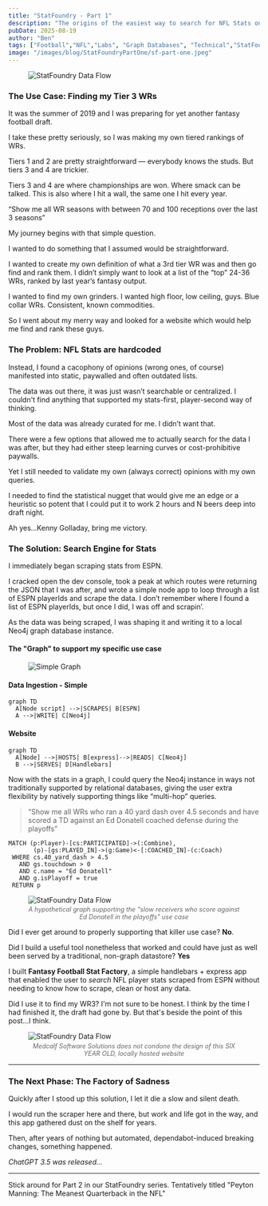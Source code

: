 ```yaml
---
title: "StatFoundry - Part 1"
description: "The origins of the easiest way to search for NFL Stats on the internet"
pubDate: 2025-08-19
author: "Ben"
tags: ["Football","NFL","Labs", "Graph Databases", "Technical","StatFoundry","Development"]
image: "/images/blog/StatFoundryPartOne/sf-part-one.jpeg"
---
```

<figure>
  <img src="/images/blog/StatFoundryPartOne/sf-part-one.jpeg" alt="StatFoundry Data Flow" />
</figure>


### The Use Case: Finding my Tier 3 WRs
It was the summer of 2019 and I was preparing for yet another fantasy football draft.

I take these pretty seriously, so I was making my own tiered rankings of WRs.

Tiers 1 and 2 are pretty straightforward — everybody knows the studs. But tiers 3 and 4 are trickier.

Tiers 3 and 4 are where championships are won. Where smack can be talked. This is also where I hit a wall, the same one I hit every year.

“Show me all WR seasons with between 70 and 100 receptions over the last 3 seasons”

My journey begins with that simple question.

I wanted to do something that I assumed would be straightforward.

I wanted to create my own definition of what a 3rd tier WR was and then go find and rank them. I didn’t simply want to look at a list of the “top” 24-36 WRs, ranked by last year’s fantasy output.

I wanted to find my own grinders. I wanted high floor, low ceiling, guys. Blue collar WRs. Consistent, known commodities.

So I went about my merry way and looked for a website which would help me find and rank these guys.

### The Problem: NFL Stats are hardcoded

Instead, I found a cacophony of opinions (wrong ones, of course) manifested into static, paywalled and often outdated lists.

The data was out there, it was just wasn’t searchable or centralized. I couldn't find anything that supported my stats-first, player-second way of thinking.

Most of the data was already curated for me. I didn’t want that.

There were a few options that allowed me to actually search for the data I was after, but they had either steep learning curves or cost-prohibitive paywalls.

Yet I still needed to validate my own (always correct) opinions with my own queries.

I needed to find the statistical nugget that would give me an edge or a heuristic so potent that I could put it to work 2 hours and N beers deep into draft night.

Ah yes…Kenny Golladay, bring me victory.

### The Solution: Search Engine for Stats
I immediately began scraping stats from ESPN.

I cracked open the dev console, took a peak at which routes were returning the JSON that I was after, and wrote a simple node app to loop through a list of ESPN playerIds and scrape the data. I don’t remember where I found a list of ESPN playerIds, but once I did, I was off and scrapin’.

As the data was being scraped, I was shaping it and writing it to a local Neo4j graph database instance.

#### The "Graph" to support my specific use case

<figure>
  <img src="https://media.licdn.com/dms/image/v2/D4E12AQHw0D1wH7ZR1A/article-inline_image-shrink_1000_1488/B4EZjNJ2vSGwAY-/0/1755788570102?e=1761177600&v=beta&t=OavwPlqa6Joy7hyA47UL0axCgcTCKCpdeOEWzA3r0w4" alt="Simple Graph" />
  <figcaption style="font-size: 0.9em; color: #666; margin-top: 0.3em; text-align: center;">
  </figcaption>
</figure>

#### Data Ingestion - Simple 
```mermaid
graph TD
  A[Node script] -->|SCRAPES| B[ESPN]
  A -->|WRITE| C[Neo4j]
```

#### Website
```mermaid
graph TD
  A[Node] -->|HOSTS| B[express]-->|READS| C[Neo4j]
  B -->|SERVES| D[Handlebars]
```

Now with the stats in a graph, I could query the Neo4j instance in ways not traditionally supported by relational databases, giving the user extra flexibility by natively supporting things like “multi-hop” queries.

> “Show me all WRs who ran a 40 yard dash over 4.5 seconds and have scored a TD against an Ed Donatell coached defense during the playoffs”
 
 
 ```cypher
 MATCH (p:Player)-[cs:PARTICIPATED]->(:Combine),
        (p)-[gs:PLAYED_IN]->(g:Game)<-[:COACHED_IN]-(c:Coach)
  WHERE cs.40_yard_dash > 4.5
    AND gs.touchdown > 0
    AND c.name = "Ed Donatell"
    AND g.isPlayoff = true
  RETURN p
```

<figure>
  <img src="/images/blog/StatFoundryPartOne/slow_receivers_vs_donashell_playoffs.png" alt="StatFoundry Data Flow" />
  <figcaption style="font-size: 0.9em; color: #666; margin-top: 0.3em; text-align: center;">
    <em>A hypothetical graph supporting the "slow receivers who score against Ed Donatell in the playoffs" use case</em>
  </figcaption>
</figure>

Did I ever get around to properly supporting that killer use case? **No**. 

Did I build a useful tool nonetheless that worked and could have just as well been served by a traditional, non-graph datastore? **Yes**

I built **Fantasy Football Stat Factory**, a simple handlebars + express app that enabled the user to _search_ NFL player stats scraped from ESPN without needing to know how to scrape, clean or host any data.

Did I use it to find my WR3? I'm not sure to be honest. I think by the time I had finished it, the draft had gone by. But that's beside the point of this post...I think.

<figure>
  <img src="/images/blog/StatFoundryPartOne/FFStatFactory2.png" alt="StatFoundry Data Flow" />
  <figcaption style="font-size: 0.9em; color: #666; margin-top: 0.3em; text-align: center;">
    <em>Medcalf Software Solutions does not condone the design of this SIX YEAR OLD, locally hosted website</em>
  </figcaption>
</figure>

---

### The Next Phase: The Factory of Sadness

Quickly after I stood up this solution, I let it die a slow and silent death.

I would run the scraper here and there, but work and life got in the way, and this app gathered dust on the shelf for years.

Then, after years of nothing but automated, dependabot-induced breaking changes, something happened.

*ChatGPT 3.5 was released...*

--- 

Stick around for Part 2 in our StatFoundry series. Tentatively titled "Peyton Manning: The Meanest Quarterback in the NFL"

